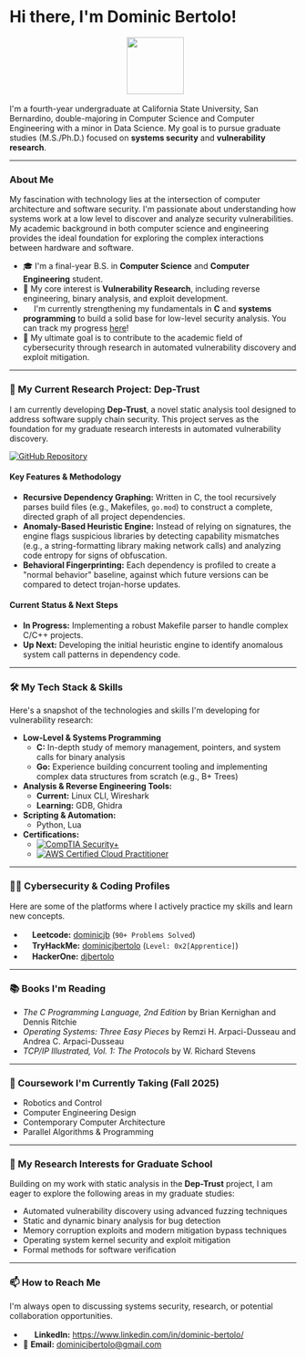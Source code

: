 # Hi there, I'm Dominic Bertolo!

<div align="center">
  <img src="https://omeka-s.csusb.edu/files/asset/3f0f9c0295b4d88b4e52f526966d88b238b6fa95.png" width="100">
</div>

I'm a fourth-year undergraduate at California State University, San Bernardino, double-majoring in Computer Science and Computer Engineering with a minor in Data Science. My goal is to pursue graduate studies (M.S./Ph.D.) focused on **systems security** and **vulnerability research**.

---

### About Me

My fascination with technology lies at the intersection of computer architecture and software security. I'm passionate about understanding how systems work at a low level to discover and analyze security vulnerabilities. My academic background in both computer science and engineering provides the ideal foundation for exploring the complex interactions between hardware and software.

- 🎓 I'm a final-year B.S. in **Computer Science** and **Computer Engineering** student.
- 🔬 My core interest is **Vulnerability Research**, including reverse engineering, binary analysis, and exploit development.
- <img src="https://upload.wikimedia.org/wikipedia/commons/thumb/1/18/C_Programming_Language.svg/1200px-C_Programming_Language.svg.png" width=15> I'm currently strengthening my fundamentals in **C** and **systems programming** to build a solid base for low-level security analysis. You can track my progress [here](https://github.com/djbertolo/learning-c)!
- 📄 My ultimate goal is to contribute to the academic field of cybersecurity through research in automated vulnerability discovery and exploit mitigation.

---
### 🔭 My Current Research Project: Dep-Trust

I am currently developing **Dep-Trust**, a novel static analysis tool designed to address software supply chain security. This project serves as the foundation for my graduate research interests in automated vulnerability discovery.

[![GitHub Repository](https://img.shields.io/badge/GitHub-Repository-blue?style=for-the-badge&logo=github)](https://github.com/djbertolo/dep-trust)

#### Key Features & Methodology
- **Recursive Dependency Graphing:** Written in C, the tool recursively parses build files (e.g., Makefiles, `go.mod`) to construct a complete, directed graph of all project dependencies.
- **Anomaly-Based Heuristic Engine:** Instead of relying on signatures, the engine flags suspicious libraries by detecting capability mismatches (e.g., a string-formatting library making network calls) and analyzing code entropy for signs of obfuscation.
- **Behavioral Fingerprinting:** Each dependency is profiled to create a "normal behavior" baseline, against which future versions can be compared to detect trojan-horse updates.

#### Current Status & Next Steps
- **In Progress:** Implementing a robust Makefile parser to handle complex C/C++ projects.
- **Up Next:** Developing the initial heuristic engine to identify anomalous system call patterns in dependency code.

---

### 🛠️ My Tech Stack & Skills

Here's a snapshot of the technologies and skills I'm developing for vulnerability research:

* **Low-Level & Systems Programming**
   - **C:** In-depth study of memory management, pointers, and system calls for binary analysis
   - **Go:** Experience building concurrent tooling and implementing complex data structures from scratch (e.g., B+ Trees)
* **Analysis & Reverse Engineering Tools:**
   - **Current:** Linux CLI, Wireshark
   - **Learning:** GDB, Ghidra
* **Scripting & Automation:**
   - Python, Lua
* **Certifications:**
   - [![CompTIA Security+](https://img.shields.io/badge/CompTIA_Security+-SY0--701-blue?style=for-the-badge&logo=comptia)](https://github.com/djbertolo/djbertolo/blob/main/CompTIA%20Security%2B%20Certificate.pdf)
   - [![AWS Certified Cloud Practitioner](https://img.shields.io/badge/AWS_Certified_Cloud_Practitioner-CLF--C01-orange?style=for-the-badge&logo=amazon-aws)](https://github.com/djbertolo/djbertolo/blob/main/AWS%20Certified%20Cloud%20Practitioner%20Certificate.pdf)
    
---

### 🧑‍💻 Cybersecurity & Coding Profiles

Here are some of the platforms where I actively practice my skills and learn new concepts.

- <img src="https://upload.wikimedia.org/wikipedia/commons/1/19/LeetCode_logo_black.png?20191202080835" width=16>**Leetcode:** [dominicjb](https://leetcode.com/u/dominicjb/) (`90+ Problems Solved`)
- <img src="https://store.tryhackme.com/cdn/shop/files/THMlogo-gray_scale_824x.png?v=1614347081" width=16>**TryHackMe:** [dominicjbertolo](https://tryhackme.com/p/dominicjbertolo) (`Level: 0x2[Apprentice]`)
- <img src="" width=16>**HackerOne:** [djbertolo](https://hackerone.com/djbertolo?type=user)
---

### 📚 Books I'm Reading

- *The C Programming Language, 2nd Edition* by Brian Kernighan and Dennis Ritchie
- *Operating Systems: Three Easy Pieces* by Remzi H. Arpaci-Dusseau and Andrea C. Arpaci-Dusseau
- *TCP/IP Illustrated, Vol. 1: The Protocols* by W. Richard Stevens


---

### 🏫 Coursework I'm Currently Taking (Fall 2025)

- Robotics and Control
- Computer Engineering Design
- Contemporary Computer Architecture
- Parallel Algorithms & Programming

---


### 🌱 My Research Interests for Graduate School

Building on my work with static analysis in the **Dep-Trust** project, I am eager to explore the following areas in my graduate studies:

- Automated vulnerability discovery using advanced fuzzing techniques
- Static and dynamic binary analysis for bug detection
- Memory corruption exploits and modern mitigation bypass techniques
- Operating system kernel security and exploit mitigation
- Formal methods for software verification

---

### 📫 How to Reach Me

I'm always open to discussing systems security, research, or potential collaboration opportunities.

- <img src="https://content.linkedin.com/content/dam/me/business/en-us/amp/xbu/linkedin-revised-brand-guidelines/in-logo/fg/brand-inlogo-download-fg-dsk-v01.png/jcr:content/renditions/brand-inlogo-download-fg-dsk-v01-2x.png" width=16> **LinkedIn:** https://www.linkedin.com/in/dominic-bertolo/
- 📧 **Email:** [dominicjbertolo@gmail.com](mailto:dominicjbertolo@gmail.com)
